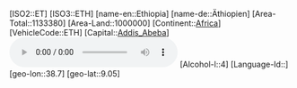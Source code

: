 ﻿---
location: [9.05,38.7]
type: Country
tags:
- geo/Country

SpocWebEntityId: 26890
isDeleted: false
confidential: public

---
[ISO2::ET]
[ISO3::ETH]
[name-en::Ethiopia]
[name-de::Äthiopien]
[Area-Total::1133380]
[Area-Land::1000000]
[Continent::[Africa](geo/Continent/Africa.md)]
[VehicleCode::ETH]
[Capital::[Addis_Abeba](geo/Continent/Africa/Ethiopia/Addis_Abeba.md)]
![Anthem-Ethiopia](xLarge/National-Anthem/Anthem-Ethiopia.mp3)
[Alcohol-l::4]
[Language-Id::]
[geo-lon::38.7]
[geo-lat::9.05]

